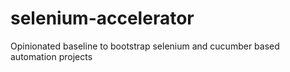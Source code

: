 # selenium-accelerator
Opinionated baseline to bootstrap selenium and cucumber based automation projects
